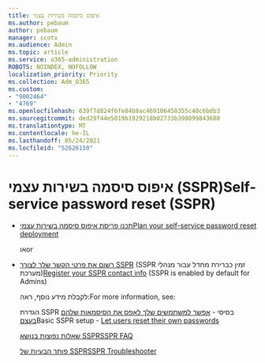 ```yaml
---
title: איפוס סיסמה בשירות עצמי
ms.author: pebaum
author: pebaum
manager: scotv
ms.audience: Admin
ms.topic: article
ms.service: o365-administration
ROBOTS: NOINDEX, NOFOLLOW
localization_priority: Priority
ms.collection: Adm_O365
ms.custom:
- "9002464"
- "4769"
ms.openlocfilehash: 639f7d824f6fe84b8ac469106458355c40c6bdb3
ms.sourcegitcommit: ded29f44e5019b1929218b02733b390899843680
ms.translationtype: MT
ms.contentlocale: he-IL
ms.lasthandoff: 05/24/2021
ms.locfileid: "52626150"
---
```

# <a name="self-service-password-reset-sspr"></a><span data-ttu-id="d2f9c-102">איפוס סיסמה בשירות עצמי (SSPR)</span><span class="sxs-lookup"><span data-stu-id="d2f9c-102">Self-service password reset (SSPR)</span></span>

- [<span data-ttu-id="d2f9c-103">תכנן פריסת איפוס סיסמה בשירות עצמי</span><span class="sxs-lookup"><span data-stu-id="d2f9c-103">Plan your self-service password reset deployment</span></span>](https://go.microsoft.com/fwlink/?linkid=2142944)  

    <span data-ttu-id="d2f9c-104">או</span><span class="sxs-lookup"><span data-stu-id="d2f9c-104">or</span></span>
- <span data-ttu-id="d2f9c-105">[רשום את פרטי הקשר שלך לצורך SSPR](https://mysignins.microsoft.com/security-info) ‏(SSPR זמין כברירת מחדל עבור מנהלי מערכת)</span><span class="sxs-lookup"><span data-stu-id="d2f9c-105">[Register your SSPR contact info](https://mysignins.microsoft.com/security-info) (SSPR is enabled by default for Admins)</span></span>

    <span data-ttu-id="d2f9c-106">לקבלת מידע נוסף, ראה:</span><span class="sxs-lookup"><span data-stu-id="d2f9c-106">For more information, see:</span></span>

    <span data-ttu-id="d2f9c-107">הגדרת SSPR בסיסי - [אפשר למשתמשים שלך לאפס את הסיסמאות שלהם בעצם](/microsoft-365/admin/add-users/let-users-reset-passwords)</span><span class="sxs-lookup"><span data-stu-id="d2f9c-107">Basic SSPR setup - [Let users reset their own passwords](/microsoft-365/admin/add-users/let-users-reset-passwords)</span></span>

    [<span data-ttu-id="d2f9c-108">שאלות נפוצות בנושא SSPR</span><span class="sxs-lookup"><span data-stu-id="d2f9c-108">SSPR FAQ</span></span>](/azure/active-directory/authentication/active-directory-passwords-faq)

    [<span data-ttu-id="d2f9c-109">פותר הבעיות של SSPR</span><span class="sxs-lookup"><span data-stu-id="d2f9c-109">SSPR Troubleshooter</span></span>](/azure/active-directory/authentication/active-directory-passwords-troubleshoot)
